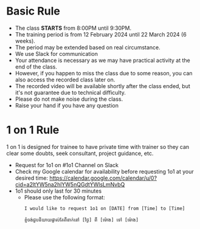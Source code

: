 # Basic Rule

- The class **STARTS** from 8:00PM until 9:30PM.
- The training period is from 12 February 2024 until 22 March 2024 (6 weeks).
- The period may be extended based on real circumstance.
- We use Slack for communication
- Your attendance is necessary as we may have practical activity at the end of the class.
- However, if you happen to miss the class due to some reason, you can also access the recorded class later on.
- The recorded video will be available shortly after the class ended, but it's not guarantee due to technical difficulty.
- Please do not make noise during the class.
- Raise your hand if you have any question

# 1 on 1 Rule

1 on 1 is designed for trainee to have private time with trainer so they can clear some doubts, seek consultant, project guidance, etc.

- Request for 1o1 on #1o1 Channel on Slack
- Check my Google calendar for availability before requesting 1o1 at your desired time:
https://calendar.google.com/calendar/u/0?cid=a2ltYW5na2hlYW5nQGdtYWlsLmNvbQ
- 1o1 should only last for 30 minutes 
  - Please use the following format:
    <pre><code>I would like to request 1o1 on [DATE] from [Time] to [Time]
        
    ខ្ញុំចង់ជួបនិយាយផ្ទាល់តែពីនាក់នៅ [ថ្ងៃ] ពី [ម៉ោង] ទៅ [ម៉ោង]
    </code></pre>




